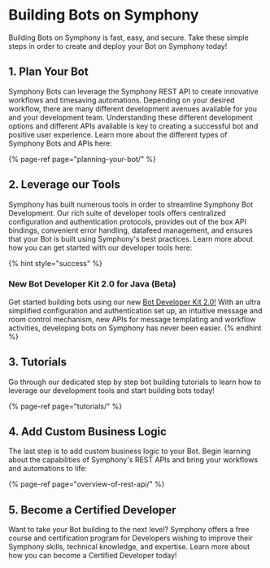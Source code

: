 # Building Bots on Symphony

Building Bots on Symphony is fast, easy, and secure. Take these simple steps in order to create and deploy your Bot on Symphony today!

## 1. Plan Your Bot

Symphony Bots can leverage the Symphony REST API to create innovative workflows and timesaving automations. Depending on your desired workflow, there are many different development avenues available for you and your development team. Understanding these different development options and different APIs available is key to creating a successful bot and positive user experience. Learn more about the different types of Symphony Bots and APIs here:

{% page-ref page="planning-your-bot/" %}

## 2. Leverage our Tools

Symphony has built numerous tools in order to streamline Symphony Bot Development. Our rich suite of developer tools offers centralized configuration and authentication protocols, provides out of the box API bindings, convenient error handling, datafeed management, and ensures that your Bot is built using Symphony's best practices. Learn more about how you can get started with our developer tools here:

{% hint style="success" %}
### New Bot Developer Kit 2.0 for Java \(Beta\)

Get started building bots using our new [Bot Developer Kit 2.0!](../developer-tools/developer-tools/bdk-2.0.md)  With an ultra simplified configuration and authentication set up, an intuitive message and room control mechanism, new APIs for message templating and workflow activities, developing bots on Symphony has never been easier.
{% endhint %}

## 3.  Tutorials

Go through our dedicated step by step bot building tutorials to learn how to leverage our development tools and start building bots today!

{% page-ref page="tutorials/" %}

## 4.  Add Custom Business Logic

The last step is to add custom business logic to your Bot. Begin learning about the capabilities of Symphony's REST APIs and bring your workflows and automations to life:

{% page-ref page="overview-of-rest-api/" %}

## 5.  Become a Certified Developer

Want to take your Bot building to the next level? Symphony offers a free course and certification program for Developers wishing to improve their Symphony skills, technical knowledge, and expertise. Learn more about how you can become a Certified Developer today!

